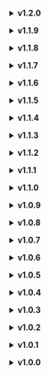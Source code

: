 </details>

**<details><summary>v1.2.0</summary>**

* Ajout de mod (pré-configuré en français) qui permet de modifier le Texte-à-parole automatique lorsqu'un joueur porte la potion d'amour (LovePotion PhraseCustomizer de ArkanoidVFX)
* Suppression des fichiers inutiles pour alléger le mod.
* Compatibilité de mod à jour (MoreUpgrades 1.4.8+)
* Une phrase d'astuce n'était pas traduite (oops !)

</details>


</details>

**<details><summary>v1.1.9</summary>**

* Erreur dans le README.

</details>


</details>

**<details><summary>v1.1.8</summary>**

* Compatibilité de mod à jour (MoreUpgrades 1.4.5+)
* Une phrase d'astuce n'était pas traduite (oops !)

</details>


</details>

**<details><summary>v1.1.7</summary>**

* Compatibilité de mod à jour (MoreUpgrades 1.4.4+)

</details>


</details>

**<details><summary>v1.1.6</summary>**

* Erreur dans le CHANGELOG.

</details>


</details>

**<details><summary>v1.1.5</summary>**

* Compatibilité de mod à jour (MoreUpgrades 1.3.1+)

</details>


</details>

**<details><summary>v1.1.4</summary>**

* Suppression des fichiers inutiles pour alléger le mod.

</details>


</details>

**<details><summary>v1.1.3</summary>**

* Une phrase d'astuce n'était pas traduite (oops !)
* Pour ce qui est du reste à traduire (le Texte-à-parole automatique dépendant des situations), je laisse en stand-by le temps de faire des tests, ça peut attendre, c'est pas hyper important.

</details>


</details>

**<details><summary>v1.1.2</summary>**

* Compatibilité de mod à jour (MoreUpgrades 1.2.2)

</details>


</details>

**<details><summary>v1.1.1</summary>**

* Compatibilité de mod à jour (MoreUpgrades 1.2.0)
* Ajout de mod (pré-configuré en français) qui traduit le peu de mots et phrases restants (principalement le Texte-à-parole, mais pas tout à 100%, et les messages d'abandon dans le camion) que mon mod ne peut traduire (DestructionTextReplacer de REPOknorton)

</details>


</details>

**<details><summary>v1.1.0</summary>**

* Compatibilité de mod à jour (MoreUpgrades 1.1.7)

</details>


</details>

**<details><summary>v1.0.9</summary>**

* Mise à jour de XUnity AutoTranslator (5.4.4)

</details>


</details>

**<details><summary>v1.0.8</summary>**

* Quelques ajustements de traduction
* Correction de traduction du mod MoreUpgrades 1.0.9. (l'amélioration "Objets restants" était bugué à cause de la mise à jour récente)

</details>


</details>

**<details><summary>v1.0.7</summary>**

* Corrections et ajustements de traduction
* Complétion de quelques traductions manquantes

</details>


</details>

**<details><summary>v1.0.6</summary>**

* Corrections et ajustements de traduction

</details>


</details>

**<details><summary>v1.0.5</summary>**

* Ajout de "bulletbot.moreupgrades.cfg" du mod MoreUpgrades dans le dossier "config" avec le paramètre "Display Total Value = false" pour que la traduction soit 100% fonctionnel.

</details>


</details>

**<details><summary>v1.0.4</summary>**

* Diverses corrections grammaticales
* Complétion de quelques traductions manquantes
* Compatibilité de mod (MoreUpgrades)
* Annulation et suppression de certaines compatibilité de mod, car jugé finalement inutile à maintenir et perte de temps (REPOConfig, ImprovedStamina, FovUpdate, MorePlayers)

</details>


</details>

**<details><summary>v1.0.3</summary>**

* Quelques corrections grammaticales
* Complétion des traductions manquantes
* Compatibilité de mod (LevelNumberUI)

</details>


</details>

**<details><summary>v1.0.2</summary>**

* Quelques corrections grammaticales
* Complétion des traductions oubliées

</details>


</details>

**<details><summary>v1.0.1</summary>**

* Diverses corrections grammaticales
* Complétion des traductions manquantes
* Compatibilité avec certains mods (REPOConfig, ImprovedStamina, FovUpdate, CustomColors, MorePlayers)

</details>


</details>

**<details><summary>v1.0.0</summary>**

* Première version

</details>